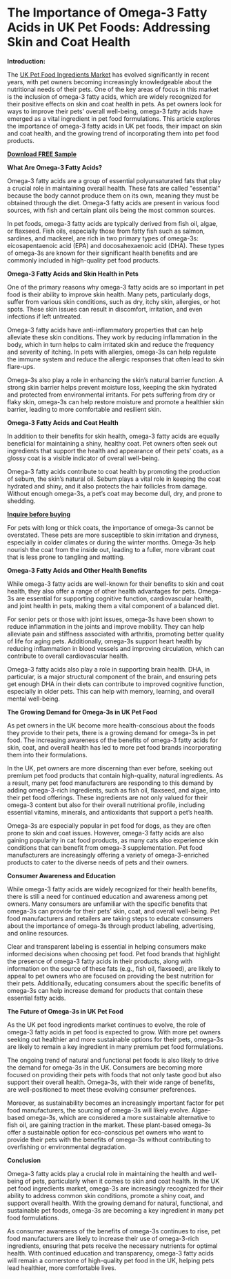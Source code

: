 # The Importance of Omega-3 Fatty Acids in UK Pet Foods: Addressing Skin and Coat Health

**Introduction:**

The [UK Pet Food Ingredients Market](https://www.nextmsc.com/report/the-uk-pet-food-ingredients-market) has evolved significantly in recent years, with pet owners becoming increasingly knowledgeable about the nutritional needs of their pets. One of the key areas of focus in this market is the inclusion of omega-3 fatty acids, which are widely recognized for their positive effects on skin and coat health in pets. As pet owners look for ways to improve their pets' overall well-being, omega-3 fatty acids have emerged as a vital ingredient in pet food formulations. This article explores the importance of omega-3 fatty acids in UK pet foods, their impact on skin and coat health, and the growing trend of incorporating them into pet food products.

[**Download FREE Sample**](https://www.nextmsc.com/the-uk-pet-food-ingredients-market/request-sample)

**What Are Omega-3 Fatty Acids?**

Omega-3 fatty acids are a group of essential polyunsaturated fats that play a crucial role in maintaining overall health. These fats are called "essential" because the body cannot produce them on its own, meaning they must be obtained through the diet. Omega-3 fatty acids are present in various food sources, with fish and certain plant oils being the most common sources.

In pet foods, omega-3 fatty acids are typically derived from fish oil, algae, or flaxseed. Fish oils, especially those from fatty fish such as salmon, sardines, and mackerel, are rich in two primary types of omega-3s: eicosapentaenoic acid (EPA) and docosahexaenoic acid (DHA). These types of omega-3s are known for their significant health benefits and are commonly included in high-quality pet food products.

**Omega-3 Fatty Acids and Skin Health in Pets**

One of the primary reasons why omega-3 fatty acids are so important in pet food is their ability to improve skin health. Many pets, particularly dogs, suffer from various skin conditions, such as dry, itchy skin, allergies, or hot spots. These skin issues can result in discomfort, irritation, and even infections if left untreated.

Omega-3 fatty acids have anti-inflammatory properties that can help alleviate these skin conditions. They work by reducing inflammation in the body, which in turn helps to calm irritated skin and reduce the frequency and severity of itching. In pets with allergies, omega-3s can help regulate the immune system and reduce the allergic responses that often lead to skin flare-ups.

Omega-3s also play a role in enhancing the skin’s natural barrier function. A strong skin barrier helps prevent moisture loss, keeping the skin hydrated and protected from environmental irritants. For pets suffering from dry or flaky skin, omega-3s can help restore moisture and promote a healthier skin barrier, leading to more comfortable and resilient skin.

**Omega-3 Fatty Acids and Coat Health**

In addition to their benefits for skin health, omega-3 fatty acids are equally beneficial for maintaining a shiny, healthy coat. Pet owners often seek out ingredients that support the health and appearance of their pets’ coats, as a glossy coat is a visible indicator of overall well-being.

Omega-3 fatty acids contribute to coat health by promoting the production of sebum, the skin’s natural oil. Sebum plays a vital role in keeping the coat hydrated and shiny, and it also protects the hair follicles from damage. Without enough omega-3s, a pet’s coat may become dull, dry, and prone to shedding.

[**Inquire before buying**](https://www.nextmsc.com/the-uk-pet-food-ingredients-market/inquire-before-buying)

For pets with long or thick coats, the importance of omega-3s cannot be overstated. These pets are more susceptible to skin irritation and dryness, especially in colder climates or during the winter months. Omega-3s help nourish the coat from the inside out, leading to a fuller, more vibrant coat that is less prone to tangling and matting.

**Omega-3 Fatty Acids and Other Health Benefits**

While omega-3 fatty acids are well-known for their benefits to skin and coat health, they also offer a range of other health advantages for pets. Omega-3s are essential for supporting cognitive function, cardiovascular health, and joint health in pets, making them a vital component of a balanced diet.

For senior pets or those with joint issues, omega-3s have been shown to reduce inflammation in the joints and improve mobility. They can help alleviate pain and stiffness associated with arthritis, promoting better quality of life for aging pets. Additionally, omega-3s support heart health by reducing inflammation in blood vessels and improving circulation, which can contribute to overall cardiovascular health.

Omega-3 fatty acids also play a role in supporting brain health. DHA, in particular, is a major structural component of the brain, and ensuring pets get enough DHA in their diets can contribute to improved cognitive function, especially in older pets. This can help with memory, learning, and overall mental well-being.

**The Growing Demand for Omega-3s in UK Pet Food**

As pet owners in the UK become more health-conscious about the foods they provide to their pets, there is a growing demand for omega-3s in pet food. The increasing awareness of the benefits of omega-3 fatty acids for skin, coat, and overall health has led to more pet food brands incorporating them into their formulations.

In the UK, pet owners are more discerning than ever before, seeking out premium pet food products that contain high-quality, natural ingredients. As a result, many pet food manufacturers are responding to this demand by adding omega-3-rich ingredients, such as fish oil, flaxseed, and algae, into their pet food offerings. These ingredients are not only valued for their omega-3 content but also for their overall nutritional profile, including essential vitamins, minerals, and antioxidants that support a pet’s health.

Omega-3s are especially popular in pet food for dogs, as they are often prone to skin and coat issues. However, omega-3 fatty acids are also gaining popularity in cat food products, as many cats also experience skin conditions that can benefit from omega-3 supplementation. Pet food manufacturers are increasingly offering a variety of omega-3-enriched products to cater to the diverse needs of pets and their owners.

**Consumer Awareness and Education**

While omega-3 fatty acids are widely recognized for their health benefits, there is still a need for continued education and awareness among pet owners. Many consumers are unfamiliar with the specific benefits that omega-3s can provide for their pets’ skin, coat, and overall well-being. Pet food manufacturers and retailers are taking steps to educate consumers about the importance of omega-3s through product labeling, advertising, and online resources.

Clear and transparent labeling is essential in helping consumers make informed decisions when choosing pet food. Pet food brands that highlight the presence of omega-3 fatty acids in their products, along with information on the source of these fats (e.g., fish oil, flaxseed), are likely to appeal to pet owners who are focused on providing the best nutrition for their pets. Additionally, educating consumers about the specific benefits of omega-3s can help increase demand for products that contain these essential fatty acids.

**The Future of Omega-3s in UK Pet Food**

As the UK pet food ingredients market continues to evolve, the role of omega-3 fatty acids in pet food is expected to grow. With more pet owners seeking out healthier and more sustainable options for their pets, omega-3s are likely to remain a key ingredient in many premium pet food formulations.

The ongoing trend of natural and functional pet foods is also likely to drive the demand for omega-3s in the UK. Consumers are becoming more focused on providing their pets with foods that not only taste good but also support their overall health. Omega-3s, with their wide range of benefits, are well-positioned to meet these evolving consumer preferences.

Moreover, as sustainability becomes an increasingly important factor for pet food manufacturers, the sourcing of omega-3s will likely evolve. Algae-based omega-3s, which are considered a more sustainable alternative to fish oil, are gaining traction in the market. These plant-based omega-3s offer a sustainable option for eco-conscious pet owners who want to provide their pets with the benefits of omega-3s without contributing to overfishing or environmental degradation.

**Conclusion**

Omega-3 fatty acids play a crucial role in maintaining the health and well-being of pets, particularly when it comes to skin and coat health. In the UK pet food ingredients market, omega-3s are increasingly recognized for their ability to address common skin conditions, promote a shiny coat, and support overall health. With the growing demand for natural, functional, and sustainable pet foods, omega-3s are becoming a key ingredient in many pet food formulations.

As consumer awareness of the benefits of omega-3s continues to rise, pet food manufacturers are likely to increase their use of omega-3-rich ingredients, ensuring that pets receive the necessary nutrients for optimal health. With continued education and transparency, omega-3 fatty acids will remain a cornerstone of high-quality pet food in the UK, helping pets lead healthier, more comfortable lives.
